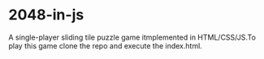 # 2048-in-js

A single-player sliding tile puzzle game itmplemented in HTML/CSS/JS.To play this game clone the repo and execute the index.html.
